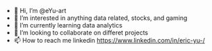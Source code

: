 - 👋 Hi, I’m @eYu-art
- 👀 I’m interested in anything data related, stocks, and gaming
- 🌱 I’m currently learning data analytics
- 💞️ I’m looking to collaborate on differet projects
- 📫 How to reach me linkedin https://www.linkedin.com/in/eric-yu-/

<!---
eYu-art/eYu-art is a ✨ special ✨ repository because its `README.md` (this file) appears on your GitHub profile.
You can click the Preview link to take a look at your changes.
--->
